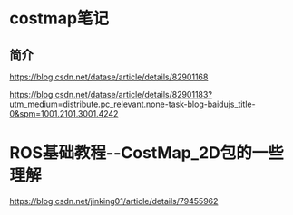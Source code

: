 # costmap笔记

## 简介

https://blog.csdn.net/datase/article/details/82901168

https://blog.csdn.net/datase/article/details/82901183?utm_medium=distribute.pc_relevant.none-task-blog-baidujs_title-0&spm=1001.2101.3001.4242

# ROS基础教程--CostMap_2D包的一些理解

https://blog.csdn.net/jinking01/article/details/79455962